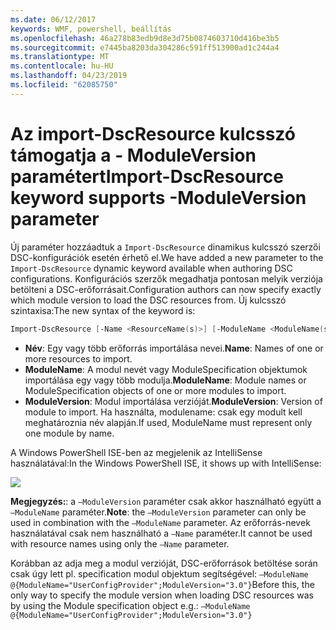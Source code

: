 ```yaml
---
ms.date: 06/12/2017
keywords: WMF, powershell, beállítás
ms.openlocfilehash: 46a278b83edb9d8e3d75b0874603710d416be3b5
ms.sourcegitcommit: e7445ba8203da304286c591ff513900ad1c244a4
ms.translationtype: MT
ms.contentlocale: hu-HU
ms.lasthandoff: 04/23/2019
ms.locfileid: "62085750"
---
```

# <a name="import-dscresource-keyword-supports--moduleversion-parameter"></a><span data-ttu-id="882e0-102">Az import-DscResource kulcsszó támogatja a - ModuleVersion paramétert</span><span class="sxs-lookup"><span data-stu-id="882e0-102">Import-DscResource keyword supports -ModuleVersion parameter</span></span>

<span data-ttu-id="882e0-103">Új paraméter hozzáadtuk a `Import-DscResource` dinamikus kulcsszó szerzői DSC-konfigurációk esetén érhető el.</span><span class="sxs-lookup"><span data-stu-id="882e0-103">We have added a new parameter to the `Import-DscResource` dynamic keyword available when authoring DSC configurations.</span></span> <span data-ttu-id="882e0-104">Konfigurációs szerzők megadhatja pontosan melyik verziója betölteni a DSC-erőforrásait.</span><span class="sxs-lookup"><span data-stu-id="882e0-104">Configuration authors can now specify exactly which module version to load the DSC resources from.</span></span> <span data-ttu-id="882e0-105">Új kulcsszó szintaxisa:</span><span class="sxs-lookup"><span data-stu-id="882e0-105">The new syntax of the keyword is:</span></span>

```powershell
Import-DscResource [-Name <ResourceName(s)>] [-ModuleName <ModuleName(s)>] [-ModuleVersion <ModuleVersion>]
```

* <span data-ttu-id="882e0-106">**Név**: Egy vagy több erőforrás importálása nevei.</span><span class="sxs-lookup"><span data-stu-id="882e0-106">**Name**: Names of one or more resources to import.</span></span>
* <span data-ttu-id="882e0-107">**ModuleName**: A modul nevét vagy ModuleSpecification objektumok importálása egy vagy több modulja.</span><span class="sxs-lookup"><span data-stu-id="882e0-107">**ModuleName**: Module names or ModuleSpecification objects of one or more modules to import.</span></span>
* <span data-ttu-id="882e0-108">**ModuleVersion**: Modul importálása verzióját.</span><span class="sxs-lookup"><span data-stu-id="882e0-108">**ModuleVersion**: Version of module to import.</span></span> <span data-ttu-id="882e0-109">Ha használta, modulename: csak egy modult kell meghatároznia név alapján.</span><span class="sxs-lookup"><span data-stu-id="882e0-109">If used, ModuleName must represent only one module by name.</span></span>

<span data-ttu-id="882e0-110">A Windows PowerShell ISE-ben az megjelenik az IntelliSense használatával:</span><span class="sxs-lookup"><span data-stu-id="882e0-110">In the Windows PowerShell ISE, it shows up with IntelliSense:</span></span>

![](../images/Import-DscResource-Modversion.jpg)

<span data-ttu-id="882e0-111">**Megjegyzés:**: a `–ModuleVersion` paraméter csak akkor használható együtt a `–ModuleName` paraméter.</span><span class="sxs-lookup"><span data-stu-id="882e0-111">**Note**: the `–ModuleVersion` parameter can only be used in combination with the `–ModuleName` parameter.</span></span> <span data-ttu-id="882e0-112">Az erőforrás-nevek használatával csak nem használható a `–Name` paraméter.</span><span class="sxs-lookup"><span data-stu-id="882e0-112">It cannot be used with resource names using only the `–Name` parameter.</span></span>

<span data-ttu-id="882e0-113">Korábban az adja meg a modul verzióját, DSC-erőforrások betöltése során csak úgy lett pl. specification modul objektum segítségével: `–ModuleName @{ModuleName="UserConfigProvider";ModuleVersion="3.0"}`</span><span class="sxs-lookup"><span data-stu-id="882e0-113">Before this, the only way to specify the module version when loading DSC resources was by using the Module specification object e.g.: `–ModuleName @{ModuleName="UserConfigProvider";ModuleVersion="3.0"}`</span></span>
